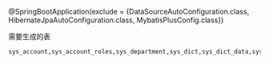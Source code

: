 @SpringBootApplication(exclude = {DataSourceAutoConfiguration.class, HibernateJpaAutoConfiguration.class, MybatisPlusConfig.class})

需要生成的表

````
sys_account,sys_account_roles,sys_department,sys_dict,sys_dict_data,sys_log,sys_login_config,sys_permission,sys_roles,sys_roles_dept,sys_roles_permission
````

